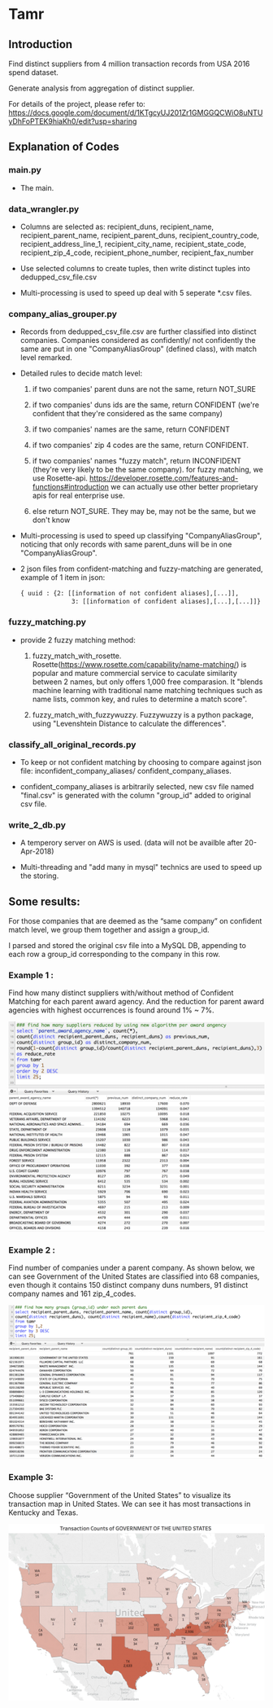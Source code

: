 # Tamr


## Introduction

Find distinct suppliers from 4 million transaction records from USA 2016 spend dataset. 

Generate analysis from aggregation of distinct supplier.

For details of the project, please refer to: https://docs.google.com/document/d/1KTgcyUJ201Zr1GMGGQCWiO8uNTUyDhFoPTEK9hiaKh0/edit?usp=sharing


## Explanation of Codes

### main.py
* The main.


### data_wrangler.py

* Columns are selected as:  recipient_duns, recipient_name, recipient_parent_name, recipient_parent_duns, 
recipient_country_code, recipient_address_line_1, recipient_city_name, recipient_state_code, recipient_zip_4_code, 
recipient_phone_number, recipient_fax_number

* Use selected columns to create tuples, then write distinct tuples into dedupped_csv_file.csv

* Multi-processing is used to speed up deal with 5 seperate *.csv files.


### company_alias_grouper.py

* Records from dedupped_csv_file.csv are further classified into distinct companies. Companies considered as 
confidently/ not confidently the same are put in one "CompanyAliasGroup" (defined class), with match level remarked.

* Detailed rules to decide match level:
    1. if two companies' parent duns are not the same, return NOT_SURE

    2. if two companies' duns ids are the same, return CONFIDENT (we're confident that they're considered as the same company)
    
    3. if two companies' names are the same, return CONFIDENT
    
    4. if two companies' zip 4 codes are the same, return CONFIDENT.

    5. if two companies' names "fuzzy match", return INCONFIDENT (they're very likely to be the same company).
        for fuzzy matching, we use Rosette-api. https://developer.rosette.com/features-and-functions#introduction
        we can actually use other better proprietary apis for real enterprise use.

    6. else return NOT_SURE. They may be, may not be the same, but we don't know

* Multi-processing is used to speed up classifying "CompanyAliasGroup", 
noticing that only records with same parent_duns will be in one "CompanyAliasGroup". 

* 2 json files from confident-matching and fuzzy-matching are generated, example of 1 item in json:
 
      { uuid : {2: [[information of not confident aliases],[...]],
                    3: [[information of confident aliases],[...],[...]]}
         
         
### fuzzy_matching.py

* provide 2 fuzzy matching method:
    1.  fuzzy_match_with_rosette. Rosette(https://www.rosette.com/capability/name-matching/) is popular and mature commercial service 
  to caculate similarity between 2 names, but only offers 1,000 free comparasion. It "blends machine learning with traditional name matching techniques such as name lists, common key, 
  and rules to determine a match score".
  
    2.  fuzzy_match_with_fuzzywuzzy. Fuzzywuzzy is a python package, using "Levenshtein Distance to calculate the differences".


### classify_all_original_records.py

* To keep or not confident matching by choosing to compare against json file: inconfident_company_aliases/ confident_company_aliases.

* confident_company_aliases is arbitrarily selected, new csv file named "final.csv" is generated with
the column "group_id" added to original csv file.


### write_2_db.py

* A temperory server on AWS is used. (data will not be availble after 20-Apr-2018)

* Multi-threading and "add many in mysql" technics are used to speed up the storing.


## Some results: 

For those companies that are deemed as the “same company” on confident match level, we group them together and assign a group_id. 

I parsed and stored the original csv file into a MySQL DB, appending to each row a group_id corresponding to the company in this row.

### Example 1 : 

Find how many distinct suppliers with/without method of Confident Matching for each parent award agency. And the reduction for  parent award agencies with highest occurrences is found around 1% ~ 7%. 

![image](https://github.com/tinawangice/Tamr/blob/master/images/147101523943975_.pic_hd.jpg)

### Example 2 : 

Find number of companies under a parent company. As shown below, we can see Government of the United States are classified into 68 companies, even though it contains 150 distinct company duns numbers, 91 distinct company names and 161 zip_4_codes.

![image](https://github.com/tinawangice/Tamr/blob/master/images/147091523943972_.pic_hd.jpg)


### Example 3: 

Choose supplier “Government of the United States” to visualize its transaction map in United States. We can see it has most transactions in Kentucky and Texas.

![image](https://github.com/tinawangice/Tamr/blob/master/images/147111523943977_.pic_hd.jpg)












